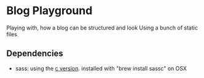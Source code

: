 # Blog Playground

Playing with, how a blog can be structured and look
Using a bunch of static files

## Dependencies

- sass: using the [c version](https://github.com/sass/sassc). installed with "brew install sassc" on OSX
